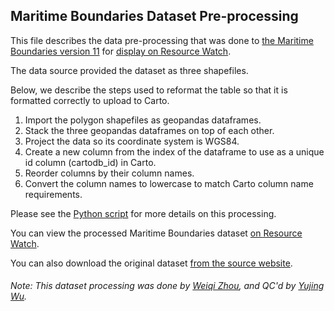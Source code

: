 ## Maritime Boundaries Dataset Pre-processing
This file describes the data pre-processing that was done to [the Maritime Boundaries version 11](https://www.marineregions.org/sources.php#marbound) for [display on Resource Watch](https://resourcewatch.org/data/explore/6af67024-b917-4944-851a-152b566ff1a8).

The data source provided the dataset as three shapefiles. 

Below, we describe the steps used to reformat the table so that it is formatted correctly to upload to Carto.

1. Import the polygon shapefiles as geopandas dataframes.
2. Stack the three geopandas dataframes on top of each other.
3. Project the data so its coordinate system is WGS84.
4. Create a new column from the index of the dataframe to use as a unique id column (cartodb_id) in Carto.
5. Reorder columns by their column names.
6. Convert the column names to lowercase to match Carto column name requirements.

Please see the [Python script](https://github.com/resource-watch/data-pre-processing/blob/master/com_011_rw1_maritime_boundaries/com_011_rw1_maritime_boundaries_processing.py) for more details on this processing.

You can view the processed Maritime Boundaries dataset [on Resource Watch](https://resourcewatch.org/data/explore/6af67024-b917-4944-851a-152b566ff1a8).

You can also download the original dataset [from the source website](https://www.marineregions.org/downloads.php).

###### Note: This dataset processing was done by [Weiqi Zhou](https://www.wri.org/profile/weiqi-zhou), and QC'd by [Yujing Wu](https://www.wri.org/profile/yujing-wu).
